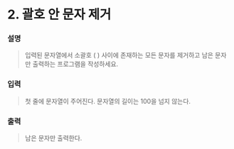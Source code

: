 # 2. 괄호 안 문자 제거
### 설명
>입력된 문자열에서 소괄호 ( ) 사이에 존재하는 모든 문자를 제거하고 남은 문자만 출력하는 프로그램을 작성하세요.
### 입력
>첫 줄에 문자열이 주어진다. 문자열의 길이는 100을 넘지 않는다.
### 출력
>남은 문자만 출력한다.